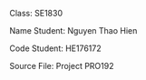 
Class: SE1830

Name Student: Nguyen Thao Hien

Code Student: HE176172

Source File: Project PRO192
